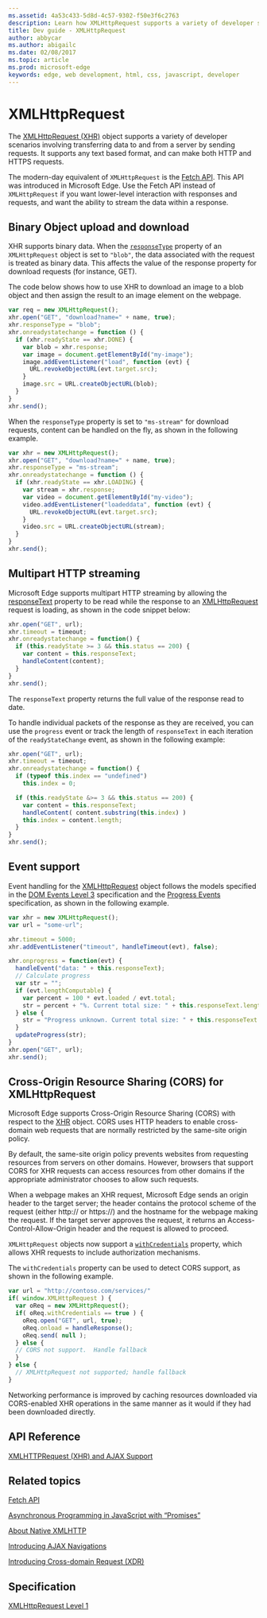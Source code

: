 ```yaml
---
ms.assetid: 4a53c433-5d8d-4c57-9302-f50e3f6c2763
description: Learn how XMLHttpRequest supports a variety of developer scenarios involving transferring data to and from a server by sending requests.
title: Dev guide - XMLHttpRequest
author: abbycar
ms.author: abigailc
ms.date: 02/08/2017
ms.topic: article
ms.prod: microsoft-edge
keywords: edge, web development, html, css, javascript, developer
---
```


# XMLHttpRequest

The [XMLHttpRequest (XHR)](https://msdn.microsoft.com/library/ms535874) object supports a variety of developer scenarios involving transferring data to and from a server by sending requests. It supports any text based format, and can make both HTTP and HTTPS requests.

The modern-day equivalent of `XMLHttpRequest` is the [Fetch API](./fetch-API.md). This API was introduced in Microsoft Edge. Use the Fetch API instead of `XMLHttpRequest` if you want lower-level interaction with responses and requests, and want the ability to stream the data within a response.



## Binary Object upload and download

XHR supports binary data. When the [`responseType`](https://msdn.microsoft.com/en-us/library/hh872882) property of an `XMLHttpRequest` object is set to `"blob"`, the data associated with the request is treated as binary data. This affects the value of the response property for download requests (for instance, GET).

The code below shows how to use XHR to download an image to a blob object and then assign the result to an image element on the webpage.

```javascript
var req = new XMLHttpRequest();
xhr.open("GET", "download?name=" + name, true);
xhr.responseType = "blob";
xhr.onreadystatechange = function () {
  if (xhr.readyState == xhr.DONE) {
    var blob = xhr.response;
    var image = document.getElementById("my-image");
    image.addEventListener("load", function (evt) {
      URL.revokeObjectURL(evt.target.src);
    }
    image.src = URL.createObjectURL(blob);
  }
}
xhr.send();
```

When the `responseType` property is set to `"ms-stream"` for download requests, content can be handled on the fly, as shown in the following example.

```javascript
var xhr = new XMLHttpRequest();
xhr.open("GET", "download?name=" + name, true);
xhr.responseType = "ms-stream";
xhr.onreadystatechange = function () {
  if (xhr.readyState == xhr.LOADING) {
    var stream = xhr.response;
    var video = document.getElementById("my-video");
    video.addEventListener("loadeddata", function (evt) {
      URL.revokeObjectURL(evt.target.src);
    }
    video.src = URL.createObjectURL(stream);
  }
}
xhr.send();
```

## Multipart HTTP streaming


Microsoft Edge supports multipart HTTP streaming by allowing the [responseText](https://msdn.microsoft.com/en-us/library/ms534369) property to be read while the response to an [XMLHttpRequest](https://msdn.microsoft.com/library/ms535874) request is loading, as shown in the code snippet below:

```javascript
xhr.open("GET", url);
xhr.timeout = timeout;
xhr.onreadystatechange = function() {
  if (this.readyState >= 3 && this.status == 200) {
    var content = this.responseText;
    handleContent(content);
  }
}
xhr.send();
```

The `responseText` property returns the full value of the response read to date.

To handle individual packets of the response as they are received, you can use the `progress` event or track the length of `responseText` in each iteration of the `readyStateChange` event, as shown in the following example:

```javascript
xhr.open("GET", url);
xhr.timeout = timeout;
xhr.onreadystatechange = function() {
  if (typeof this.index == "undefined")
    this.index = 0;

  if (this.readyState &>= 3 && this.status == 200) {
    var content = this.responseText;
    handleContent( content.substring(this.index) )
    this.index = content.length;
  }
}
xhr.send();
```

## Event support


Event handling for the [XMLHttpRequest](https://msdn.microsoft.com/library/ms535874) object follows the models specified in the [DOM Events Level 3](http://go.microsoft.com/fwlink/p/?LinkID=203756) specification and the [Progress Events](http://go.microsoft.com/fwlink/p/?LinkID=204796) specification, as shown in the following example.

```javascript
var xhr = new XMLHttpRequest();
var url = "some-url";

xhr.timeout = 5000;
xhr.addEventListener("timeout", handleTimeout(evt), false);

xhr.onprogress = function(evt) {
  handleEvent("data: " + this.responseText);
  // Calculate progress
  var str = "";
  if (evt.lengthComputable) {
    var percent = 100 * evt.loaded / evt.total;
    str = percent + "%. Current total size: " + this.responseText.length);
  } else {
    str = "Progress unknown. Current total size: " + this.responseText.length;
  }
  updateProgress(str);
}
xhr.open("GET", url);
xhr.send();
```

## Cross-Origin Resource Sharing (CORS) for XMLHttpRequest


Microsoft Edge supports Cross-Origin Resource Sharing (CORS) with respect to the [XHR](https://msdn.microsoft.com/library/ms535874) object. CORS uses HTTP headers to enable cross-domain web requests that are normally restricted by the same-site origin policy.

By default, the same-site origin policy prevents websites from requesting resources from servers on other domains. However, browsers that support CORS for XHR requests can access resources from other domains if the appropriate administrator chooses to allow such requests.

When a webpage makes an XHR request, Microsoft Edge sends an origin header to the target server; the header contains the protocol scheme of the request (either http:// or https://) and the hostname for the webpage making the request. If the target server approves the request, it returns an Access-Control-Allow-Origin header and the request is allowed to proceed.

`XMLHttpRequest` objects now support a [`withCredentials`](https://msdn.microsoft.com/en-us/library/hh872883) property, which allows XHR requests to include authorization mechanisms.

The `withCredentials` property can be used to detect CORS support, as shown in the following example.

```javascript
var url = "http://contoso.com/services/"
if( window.XMLHttpRequest ) {
  var oReq = new XMLHttpRequest();
  if( oReq.withCredentials == true ) {
    oReq.open("GET", url, true);
    oReq.onload = handleResponse();
    oReq.send( null );
  } else {
  // CORS not support.  Handle fallback
  }
} else {
  // XMLHttpRequest not supported; handle fallback
}
```

Networking performance is improved by caching resources downloaded via CORS-enabled XHR operations in the same manner as it would if they had been downloaded directly.



## API Reference


[XMLHTTPRequest (XHR) and AJAX Support](https://msdn.microsoft.com/en-us/library/hh772834)


## Related topics

[Fetch API](./fetch-API.md)

[Asynchronous Programming in JavaScript with “Promises”](http://blogs.msdn.com/b/ie/archive/2011/09/11/asynchronous-programming-in-javascript-with-promises.aspx)

[About Native XMLHTTP](https://msdn.microsoft.com/library/ms537505)

[Introducing AJAX Navigations](https://msdn.microsoft.com/library/Cc891506)

[Introducing Cross-domain Request (XDR)](https://msdn.microsoft.com/library/Dd573303)


## Specification


[XMLHttpRequest Level 1](https://dvcs.w3.org/hg/xhr/raw-file/default/xhr-1/Overview.html)
